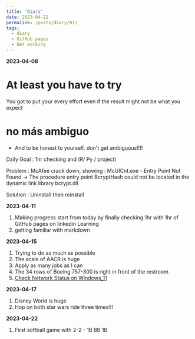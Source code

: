 ```yaml
---
title: 'Diary'
date: 2023-04-22
permalink: /posts/diary/01/
tags:
  - diary
  - GitHub pages
  - Net working
---
```


<b>2023-04-08</b>
# At least you have to try
You got to put your every effort even if the result might not be what you expect
# no más ambiguo
* And to be honest to yourself, don't get ambiguous!!!!

Daily Goal : 1hr checking and (R/ Py / project)

Problem : McAfee crack down, showing : McUICnt.exe - Entry Point Not Found
-> The procedure entry point BcryptHash could not be located in the dynamic link library bcrypt.dll

Solution : Uninstall then reinstall

<b>2023-04-11</b>
1. Making progress start from today by finally checking 1hr with 1hr of GitHub pages on linkedin Learning
2. getting familiar with markdown

<b>2023-04-15</b>
1. Trying to do as much as possible
2. The scale of AACR is huge
3. Apply as many jobs as I can
4. The 34 rows of Boeing 757-300 is right in front of the restroom
5. [Check Network Status on Windows_11](https://support.microsoft.com/zh-hk/windows/%E6%AA%A2%E6%9F%A5%E7%B6%B2%E8%B7%AF%E9%80%A3%E7%B7%9A%E7%8B%80%E6%85%8B-efb4fb41-f751-567a-f60f-aac9114659a5#WindowsVersion=Windows_11)

<b>2023-04-17</b>
1. Disney World is huge
2. Hop on both star wars ride three times!!!

<b>2023-04-22</b>
1. First softball game with 2-2 - 1B BB 1B

